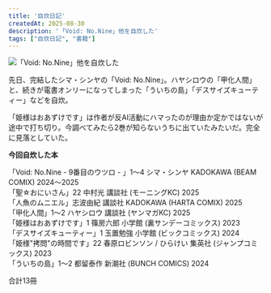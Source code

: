 ```yaml
---
title: '自炊日記'
createdAt: 2025-08-30
description: '「Void: No.Nine」他を自炊した'
tags: ["自炊日記", "書籍"]
---
```


![「Void: No.Nine」他を自炊した](https://i.gyazo.com/e84a4a2613327c503a9df0f5400de387.png)

先日、完結したシマ・シンヤの「Void: No.Nine」。ハヤシロウの「甲化人間」と、続きが電書オンリーになってしまった「ういちの島」「デスサイズキューティー」などを自炊。

「姫様はおあずけです」は作者が反AI活動にハマったのが理由か定かではないが途中で打ち切り。今調べてみたら2巻が知らないうちに出ていたみたいだ。完全に見落としていた。

**今回自炊した本**

「Void: No.Nine - 9番目のウツロ - 」1〜4 シマ・シンヤ KADOKAWA (BEAM COMIX)  2024〜2025  
「聖☆おにいさん」22 中村光 講談社 (モーニングKC)  2025  
「人魚のムニエル」志波由紀 講談社 KADOKAWA (HARTA COMIX) 2025  
「甲化人間」1〜2 ハヤシロウ 講談社 (ヤンマガKC) 2025  
「姫様はおあずけです」1 篠房六郎 小学館 (裏サンデーコミックス)  2023  
「デスサイズキューティー」1 玉置勉強 小学館 (ビックコミックス) 2024  
「姫様"拷問"の時間です」22 春原ロビンソン / ひらけい 集英社 (ジャンプコミックス) 2023  
「ういちの島」1〜2 都留泰作 新潮社 (BUNCH COMICS) 2024


合計13冊